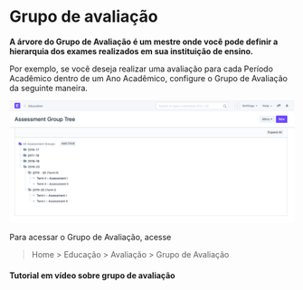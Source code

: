 # Grupo de avaliação



**A árvore do Grupo de Avaliação é um mestre onde você pode definir a hierarquia dos exames realizados em sua instituição de ensino.**


Por exemplo, se você deseja realizar uma avaliação para cada Período Acadêmico dentro de um Ano Acadêmico, configure o Grupo de Avaliação da seguinte maneira.


![Grupo de avaliação](/files/education-assessment-group.png)


Para acessar o Grupo de Avaliação, acesse


> Home > Educação > Avaliação > Grupo de Avaliação


#### Tutorial em vídeo sobre grupo de avaliação









